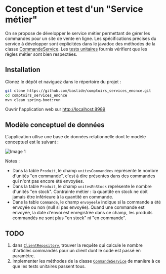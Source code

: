 # Conception et test d'un "Service métier"

On se propose de développer le service métier permettant de gérer les commandes pour un site de vente
en ligne.
Les spécifications précises du service à développer sont explicitées dans le javadoc des méthodes
de la classe [CommandeService](./src/main/java/comptoirs/service/CommandeService.java). Les [tests unitaires](./src/test/java/comptoirs/service) fournis vérifient que les règles métier sont bien respectées.

## Installation
Clonez le dépôt et naviguez dans le répertoire du projet :
```bash
git clone https://github.com/bastide/comptoirs_services_enonce.git
cd comptoirs_services_enonce
mvn clean spring-boot:run
```
Ouvrir l'application web sur [http://localhost:8989](http://localhost:8989)

## Modèle conceptuel de données

L'application utlise une base de données relationnelle dont le modèle conceptuel est le suivant :

![Image 1](doc/comptoirs.png)

Notes :

- Dans la table `Produit`, le champ `unitesCommandées` représente le nombre d'unités "en commande", c'est à dire présentes dans des commandes qui n'ont pas encore été envoyées.
- Dans la table `Produit`, le champ `unitesEnStock` représente le nombre d'unités "en stock". Contrainte métier : la quantité en stock ne doit jamais être inférieure à la quantité en commande.
- Dans la table `Commande`, le champ `envoyeele` indique si la commande a été envoyée ou non (null si pas envoyée). Quand une commande est envoyée, la date d'envoi est enregistrée dans ce champ, les produits commandés ne sont plus "en stock" ni "en commande".

## TODO

1. dans [`ClientRepository`](./src/main/java/comptoirs/dao/ClientRepository.java), trouver la requête qui calcule le nombre d'articles commandés pour un client dont le code est passé en paramètre.
2. Implementer les méthodes de la classe [`CommandeService`](./src/main/java/comptoirs/service/CommandeService.java) de manière à ce que les tests unitaires passent tous.
